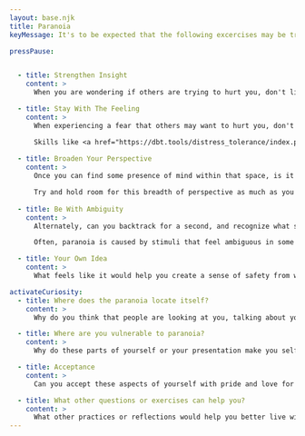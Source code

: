 ```yaml
---
layout: base.njk
title: Paranoia
keyMessage: It's to be expected that the following excercises may be tricky at various points. Practice is required, journaling is recommended, alongside therapy and other supportive relationships.

pressPause:


  - title: Strengthen Insight
    content: >
      When you are wondering if others are trying to hurt you, don't like you, etc. what helps you consider that this may be paranoia?

  - title: Stay With The Feeling
    content: >
      When experiencing a fear that others may want to hurt you, don't like you, etc., is it possible to teach yourself to stay with that feeling without acting on it?

      Skills like <a href="https://dbt.tools/distress_tolerance/index.php">distress tolerance</a> may be especially useful.
  
  - title: Broaden Your Perspective
    content: >
      Once you can find some presence of mind within that space, is it possible to consider alternatives? That while people may be trying to hurt you, they also may be trying to help you? Or they may be neutral towards you.

      Try and hold room for this breadth of perspective as much as you can.
  
  - title: Be With Ambiguity
    content: >
      Alternately, can you backtrack for a second, and recognize what situation caused you to feel paranoid?

      Often, paranoia is caused by stimuli that feel ambiguous in some way. Is it possible for you to sit with the ambiguity itself, without jumping to conclusions about it? What makes that hard?

  - title: Your Own Idea
    content: >
      What feels like it would help you create a sense of safety from which to get curious about your paranoia?

activateCuriosity:
  - title: Where does the paranoia locate itself?
    content: >
      Why do you think that people are looking at you, talking about you, wanting to hurt you, etc? Are there aspects of yourself that make you self-conscious or embarrassed?

  - title: Where are you vulnerable to paranoia?
    content: >
      Why do these parts of yourself or your presentation make you self conscious, embarrassed, or hateful towards yourself?

  - title: Acceptance
    content: >
      Can you accept these aspects of yourself with pride and love for your uniqueness?

  - title: What other questions or exercises can help you?
    content: >
      What other practices or reflections would help you better live with your paranoia?
---
```



